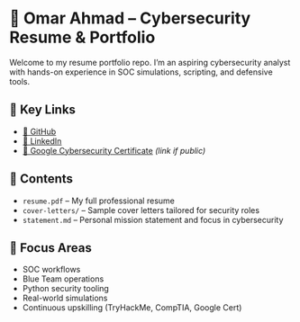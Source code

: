 # 📄 Omar Ahmad – Cybersecurity Resume & Portfolio

Welcome to my resume portfolio repo. I’m an aspiring cybersecurity analyst with hands-on experience in SOC simulations, scripting, and defensive tools.

## 🔗 Key Links

- [🔗 GitHub](https://github.com/omarahmadsec)
- [🔗 LinkedIn](https://www.linkedin.com/in/omar-ahmad-873586270/)
- [📜 Google Cybersecurity Certificate](https://www.coursera.org/account/accomplishments/professional-cert/V2CZ7R5AGOF7) *(link if public)*

## 📄 Contents

- `resume.pdf` – My full professional resume
- `cover-letters/` – Sample cover letters tailored for security roles
- `statement.md` – Personal mission statement and focus in cybersecurity

## 🔐 Focus Areas

- SOC workflows
- Blue Team operations
- Python security tooling
- Real-world simulations
- Continuous upskilling (TryHackMe, CompTIA, Google Cert)
